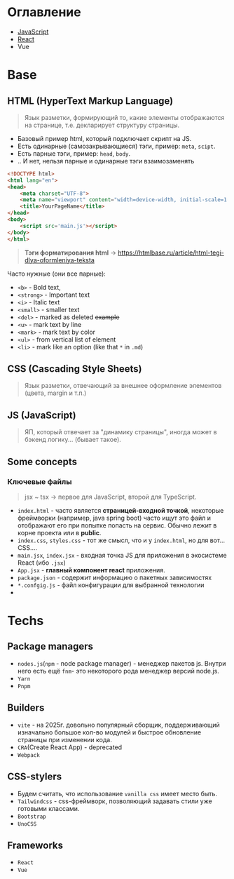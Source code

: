 # Оглавление
* [JavaScript](js-core/main.md)
* [React](React/main.md)
* Vue
# Base
## HTML (HyperText Markup Language)
> Язык разметки, формирующий то, какие элементы отображаются на странице, т.е. декларирует структуру страницы.
* Базовый пример html, который подключает скрипт на JS. 
* Есть одинарные (самозакрывающиеся) тэги, пример: `meta`, `scipt`.
* Есть парные тэги, пример: `head`, `body`.
* .. И нет, нельзя парные и одинарные тэги взаимозаменять
```html
<!DOCTYPE html>
<html lang="en">
<head>
    <meta charset="UTF-8">
    <meta name="viewport" content="width=device-width, initial-scale=1.0">
    <title>YourPageName</title>
</head>
<body>
    <script src='main.js'></script>
</body>
</html>
```
> **Тэги форматирования html** -> https://htmlbase.ru/article/html-tegi-dlya-oformleniya-teksta

Часто нужные (они все парные):
* `<b>` - Bold text,
* `<strong>` - Important text
* `<i>` - Italic text
* `<small>` - smaller text
* `<del>`  - marked as deleted ~~example~~
* `<u>` - mark text by line
* `<mark>` - mark text by color
* `<ul>` - from vertical list of element
* `<li>` - mark like an option (like that `*` in `.md`)
## CSS (Cascading Style Sheets) 
> Язык разметки, отвечающий за внешнее оформление элементов (цвета, margin и т.п.)
## JS (JavaScript)
> ЯП, который отвечает за "динамику страницы", иногда может в бэкенд логику... (бывает такое).
## Some concepts
### Ключевые файлы
> jsx ~ tsx -> первое для JavaScript, второй для TypeScript.
* `index.html` - часто является **страницей-входной точкой**, некоторые фреймворки (например, java spring boot) часто ищут это файл и отображают его при попытке попасть на сервис. Обычно лежит в корне проекта или в **public**.
* `index.css`, `styles.css` - тот же смысл, что и у `index.html`, но для вот... CSS....
* `main.jsx`, `index.jsx` - входная точка JS для приложения в экосистеме React (ибо `.jsx`)
* `App.jsx` - **главный компонент react** приложения.
* `package.json` - содержит информацию о пакетных зависимостях
* `*.confgig.js` - файл конфигурации для выбранной технологии
* 
# Techs
## Package managers
* `nodes.js`(`npm` - node package manager) - менеджер пакетов js. 
  Внутри него есть ещё `fnm`- это некоторого рода менеджер версий node.js.
* `Yarn`
* `Pnpm`
## Builders
* `vite` - на 2025г. довольно популярный сборщик, поддерживающий изначально большое кол-во модулей и быстрое обновление страницы при изменении кода.
* `CRA`(Create React App) - deprecated
* `Webpack`
## CSS-stylers
* Будем считать, что использование `vanilla css` имеет место быть.
* `Tailwindcss` - css-фреймворк, позволяющий задавать стили уже готовыми классами.
* `Bootstrap`
* `UnoCSS`
## Frameworks
* `React`
* `Vue`
